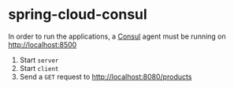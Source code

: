 # spring-cloud-consul

In order to run the applications, a [Consul](https://www.consul.io/) agent must be running on <http://localhost:8500>

1. Start `server`
2. Start `client`
3. Send a `GET` request to <http://localhost:8080/products>
